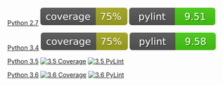 [Python 2.7](python2.7/) [![2.7 Coverage](python2.7/coverage.svg)](python2.7/) [![2.7 PyLint](python2.7/pylint.svg)](python3.6/pylint.report)

[Python 3.4](python3.4/) [![3.4 Coverage](python3.4/coverage.svg)](python3.4/) [![3.4 PyLint](python3.4/pylint.svg)](python3.6/pylint.report)

[Python 3.5](python3.5/) [![3.5 Coverage](python3.5/coverage.svg)](python3.5/) [![3.5 PyLint](python3.5/pylint.svg)](python3.6/pylint.report)

[Python 3.6](python3.6/) [![3.6 Coverage](python3.6/coverage.svg)](python3.6/) [![3.6 PyLint](python3.6/pylint.svg)](python3.6/pylint.report)
